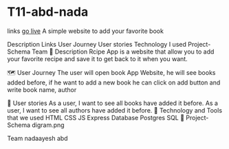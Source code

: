 # T11-abd-nada
links
[go live](https://narash.herokuapp.com/)
A simple website to add your favorite book

Description
Links
User Journey
User stories
Technology I used
Project-Schema
Team
📄 Description
Rcipe App is a website that allow you to add your favorite recipe and save it to get back to it when you want.


🗺️ User Journey
The user will open book  App Website, he will see  books added before, if he want to add a new  book  he can click on add button and write  book  name, author

📖 User stories
As a user, I want to see all  books  have added it before.
As a user, I want to see all   authors  have added it before.
📃 Technology and Tools that we used
HTML
CSS
JS
Express
Database
Postgres
SQL
📝 Project-Schema
digram.png

Team nadaayesh abd 
